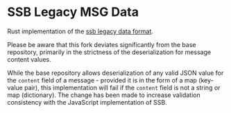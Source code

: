 # SSB Legacy MSG Data

Rust implementation of the [ssb legacy data format](https://spec.scuttlebutt.nz/feed/datamodel.html).

Please be aware that this fork deviates significantly from the base repository, primarily in the strictness of the deserialization for message content values.

While the base repository allows deserialization of any valid JSON value for the `content` field of a message - provided it is in the form of a map (key-value pair), this implementation will fail if the `content` field is not a string or map (dictionary). The change has been made to increase validation consistency with the JavaScript implementation of SSB.
